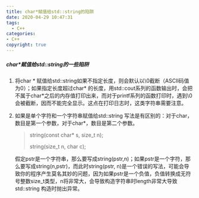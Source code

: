 ```yaml
---
title: char*赋值给std::string的陷阱
date: 2020-04-29 10:47:31
tags:
  - C++
categories: 
- C++
copyright: true
---
```


##### char*赋值给std::string的一些陷阱

1. 将char * 赋值给std::string如果不指定长度，则会默认以\0截断（ASCII码值为0）；如果指定长度超过char* 的长度，用std::cout系列的函数输出时，会把不属于char*之后的内存值打印出来，而对于printf系列的函数打印时，遇到\0会被截断，因而不能完全显示。这点在打印日志时，这类字符串需要注意。

2. 如果是单个字符和一个字符串赋值给std::string 写法是有区别的：对于char，数目是第一个参数，对于char*，数目是第二个参数。
   > string(const char* s, size_t n);
   >
   > string(size_t n, char c);
   
   假定pstr是一个字符串，那么要写成string(pstr,n)；如果pstr是一个字符，那么要写成string(n,pstr)，而此时string(pstr, n)是一个错误的写法，可能会导致你的程序产生莫名其妙的问题，因为如果pstr是一个负值，负值转换成无符号整数size_t类型，n将非常大，会导致构造字符串时length非常大导致std::string 构造时抛出异常。

